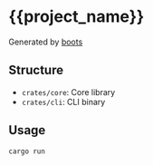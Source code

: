 # {{project_name}}

Generated by [boots](https://github.com/1eedaegon/boots)

## Structure

- `crates/core`: Core library
- `crates/cli`: CLI binary

## Usage

```bash
cargo run
```
